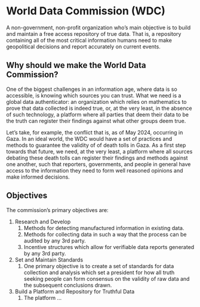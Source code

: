 # World Data Commission (WDC)

A non-government, non-profit organization who’s main objective is to build and maintain a free access repository of true data. That is, a repository containing all of the most critical information humans need to make geopolitical decisions and report accurately on current events.

## Why should we make the World Data Commission?

One of the biggest challenges in an information age, where data is so accessible, is knowing which sources you can trust. What we need is a global data authenticator: an organization which relies on mathematics to prove that data collected is indeed true, or, at the very least, in the absence of such technology, a platform where all parties that deem their data to be the truth can register their findings against what other groups deem true. 

Let’s take, for example, the conflict that is, as of May 2024, occurring in Gaza. In an ideal world, the WDC would have a set of practices and methods to guarantee the validity of of death tolls in Gaza. As a first step towards that future, we need, at the very least, a platform where all sources debating these death tolls can register their findings and methods against one another, such that reporters, governments, and people in general have access to the information they need to form well reasoned opinions and make informed decisions.  

## Objectives

The commission’s primary objectives are:

1. Research and Develop
    1. Methods for detecting manufactured information in existing data.
    2. Methods for collecting data in such a way that the process can be audited by any 3rd party.  
    3. Incentive structures which allow for verifiable data reports generated by any 3rd party. 
2. Set and Maintain Standards
    1. One primary objective is to create a set of standards for data collection and analysis which set a president for how all truth seeking people can form consensus on the validity of raw data and the subsequent conclusions drawn. 
3. Build a Platform and Repository for Truthful Data
    1. The platform …